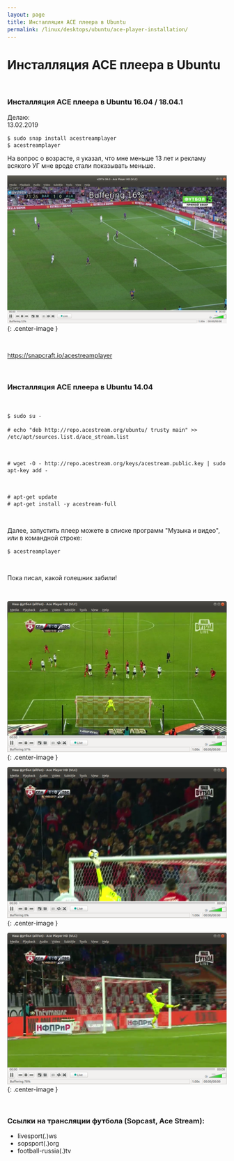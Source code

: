 ```yaml
---
layout: page
title: Инсталляция ACE плеера в Ubuntu
permalink: /linux/desktops/ubuntu/ace-player-installation/
---
```


# Инсталляция ACE плеера в Ubuntu

<br/>

### Инсталляция ACE плеера в Ubuntu 16.04 / 18.04.1

Делаю:  
13.02.2019

    $ sudo snap install acestreamplayer
    $ acestreamplayer

На вопрос о возрасте, я указал, что мне меньше 13 лет и рекламу всякого УГ мне вроде стали показывать меньше.

![Установка Ace плеера в Ubuntu 18.04.1](/img/linux/desktops/ubuntu/ace-player-installation/ace-18-04.png "Установка Ace плеера в Ubuntu 18.04.1"){: .center-image }

<br/>

https://snapcraft.io/acestreamplayer

<br/>

### Инсталляция ACE плеера в Ubuntu 14.04

<br/>

    $ sudo su -

    # echo "deb http://repo.acestream.org/ubuntu/ trusty main" >> /etc/apt/sources.list.d/ace_stream.list

<br/>

    # wget -O - http://repo.acestream.org/keys/acestream.public.key | sudo apt-key add -

<br/>

    # apt-get update
    # apt-get install -y acestream-full

<br/>

Далее, запустить плеер можете в списке программ "Музыка и видео", или в командной строке:

    $ acestreamplayer

<br/>

Пока писал, какой голешник забили!

<br/>

![Установка Ace плеера в Ubuntu](/img/linux/desktops/ubuntu/ace-player-installation/ace-01.png "Установка Ace плеера в Ubuntu"){: .center-image }

![Установка Ace плеера в Ubuntu](/img/linux/desktops/ubuntu/ace-player-installation/ace-02.png "Установка Ace плеера в Ubuntu"){: .center-image }

![Установка Ace плеера в Ubuntu](/img/linux/desktops/ubuntu/ace-player-installation/ace-03.png "Установка Ace плеера в Ubuntu"){: .center-image }

<br/>

### Ссылки на трансляции футбола (Sopcast, Ace Stream):

-   livesport(.)ws
-   sopsport(.)org
-   football-russia(.)tv
